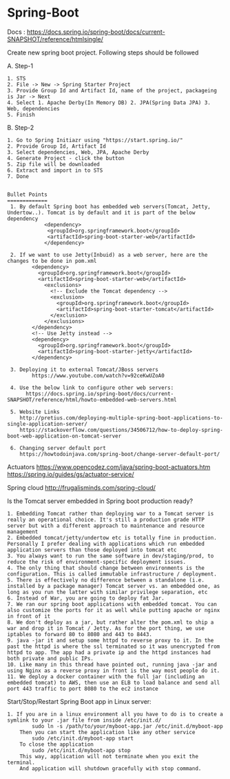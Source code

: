# Spring-Boot

Docs : https://docs.spring.io/spring-boot/docs/current-SNAPSHOT/reference/htmlsingle/

Create new spring boot project. Following steps should be followed

A. Step-1

    1. STS
    2. File -> New -> Spring Starter Project
    3. Provide Group Id and Artifact Id, name of the project, packageing is Jar -> Next
    4. Select 1. Apache Derby(In Memory DB) 2. JPA(Spring Data JPA) 3. Web, dependencies
    5. Finish
    
B. Step-2

    1. Go to Spring Initiazr using "https://start.spring.io/"
    2. Provide Group Id, Artifact Id
    3. Select dependencies, Web, JPA, Apache Derby
    4. Generate Project - click the button
    5. Zip file will be downloaded
    6. Extract and import in to STS
    7. Done
        
    
    Bullet Points
    =============
     1. By default Spring boot has embedded web servers(Tomcat, Jetty, Undertow..). Tomcat is by default and it is part of the below        dependency
          		<dependency>
			     <groupId>org.springframework.boot</groupId>
			     <artifactId>spring-boot-starter-web</artifactId>
		      	</dependency>
     
     2. If we want to use Jetty(Inbuid) as a web server, here are the changes to be done in pom.xml
            <dependency>
              <groupId>org.springframework.boot</groupId>
              <artifactId>spring-boot-starter-web</artifactId>
                <exclusions>
                  <!-- Exclude the Tomcat dependency -->
                  <exclusion>
                    <groupId>org.springframework.boot</groupId>
                    <artifactId>spring-boot-starter-tomcat</artifactId>
                  </exclusion>
                </exclusions>
            </dependency>
            <!-- Use Jetty instead -->
            <dependency>
              <groupId>org.springframework.boot</groupId>
              <artifactId>spring-boot-starter-jetty</artifactId>
            </dependency>
     
     3. Deploying it to external Tomcat/JBoss servers
     		https://www.youtube.com/watch?v=92ceKwUZoA0
     
     4. Use the below link to configure other web servers:
          https://docs.spring.io/spring-boot/docs/current-SNAPSHOT/reference/html/howto-embedded-web-servers.html
          
     5. Website Links
        http://pretius.com/deploying-multiple-spring-boot-applications-to-single-application-server/
        https://stackoverflow.com/questions/34506712/how-to-deploy-spring-boot-web-application-on-tomcat-server
     
     6. Changing server default port
     	https://howtodoinjava.com/spring-boot/change-server-default-port/
        
Actuators
 	https://www.opencodez.com/java/spring-boot-actuators.htm
	https://spring.io/guides/gs/actuator-service/

Spring cloud
	http://frugalisminds.com/spring-cloud/

Is the Tomcat server embedded in Spring boot production ready?

	1. Embedding Tomcat rather than deploying war to a Tomcat server is really an operational choice. It's still a production grade HTTP server but with a different approach to maintenance and resource management
	2. Embedded tomcat/jetty/undertow etc is totally fine in production. Personally I prefer dealing with applications which run embedded application servers than those deployed into tomcat etc
	3. You always want to run the same software in dev/staging/prod, to reduce the risk of environment-specific deployment issues.
	4. The only thing that should change between environments is the configuration. This is called immutable infrastructure / deployment.
	5. There is effectively no difference between a standalone (i.e. installed by a package manager) Tomcat server vs. an embedded one, as long as you run the latter with similar privilege separation, etc
	6. Instead of War, you are going to deploy fat Jar.
	7. We ran our spring boot applications with embedded tomcat. You can also customize the ports for it as well while putting apache or nginx in front of it
	8. We don't deploy as a jar, but rather alter the pom.xml to ship a war and drop it in Tomcat / Jetty. As for the port thing, we use iptables to forward 80 to 8080 and 443 to 8443.
	9. java -jar it and setup some httpd to reverse proxy to it. In the past the httpd is where the ssl terminated so it was unencrypted from httpd to app. The app had a private ip and the httpd instances had both private and public IPs.
	10. Like many in this thread have pointed out, running java -jar and using Nginx as a reverse proxy in front is the way most people do it.
	11. We deploy a docker container with the full jar (including an embedded tomcat) to AWS, then use an ELB to load balance and send all port 443 traffic to port 8080 to the ec2 instance


Start/Stop/Restart Spring Boot app in Linux server:
	 
	1. If you are in a linux environment all you have to do is to create a symlink to your .jar file from inside /etc/init.d/
			sudo ln -s /path/to/your/myboot-app.jar /etc/init.d/myboot-app
		Then you can start the application like any other service
			sudo /etc/init.d/myboot-app start
		To close the application
			sudo /etc/init.d/myboot-app stop
		This way, application will not terminate when you exit the terminal. 
		And application will shutdown gracefully with stop command.
